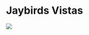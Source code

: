 # Jaybirds Vistas

<img src="https://cdn.vox-cdn.com/thumbor/d4V_wTR-Wm85szoSkGRicz-OCWo=/1400x1400/filters:format(jpeg)/cdn.vox-cdn.com/uploads/chorus_asset/file/18368241/WS_Jaybird_Vista_12.jpg"/>